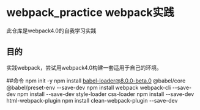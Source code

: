 # webpack_practice webpack实践
此仓库是webpack4.0的自我学习实践
## 目的
实践webpack，尝试用webpack4.0构建一套适用于自己的环境。

##命令
npm init -y
npm install babel-loader@8.0.0-beta.0 @babel/core @babel/preset-env --save-dev
npm install webpack webpack-cli --save-dev
npm install --save-dev style-loader css-loader
npm install --save-dev html-webpack-plugin
npm install clean-webpack-plugin --save-dev